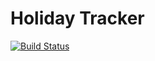 Holiday Tracker
===============

[![Build Status](https://travis-ci.org/opencastsoftware/holiday-tracker.svg?branch=master)](https://travis-ci.org/opencastsoftware/holiday-tracker)
